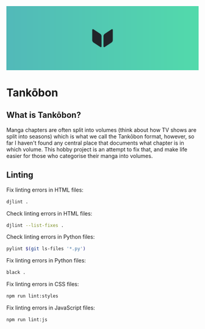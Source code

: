 ![header](brand/header.png)

# Tankōbon

## What is Tankōbon?

Manga chapters are often split into volumes (think about how TV shows are split into seasons) which is what we call the Tankōbon format, however, so far I haven't found any central place that documents what chapter is in which volume. This hobby project is an attempt to fix that, and make life easier for those who categorise their manga into volumes.

## Linting

Fix linting errors in HTML files:

```bash
djlint .
```

Check linting errors in HTML files:

```bash
djlint --list-fixes .
```

Check linting errors in Python files:

```bash
pylint $(git ls-files '*.py')
```

Fix linting errors in Python files:

```bash
black .
```

Fix linting errors in CSS files:

```bash
npm run lint:styles
```

Fix linting errors in JavaScript files:

```bash
npm run lint:js
```